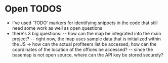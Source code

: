# Open TODOS
- I've used 'TODO' markers for identifying snippets in the code that still need some work as well as open questions
- there's 3 big questions:
-- how can the map be integrated into the main project?
-- right now, the map uses sample data that is initialized within the JS -> how can the actual profiteers list be accessed, how can the coordinates of the location of the offices be accessed?
-- since the basemap is not open source, where can the API key be stored securely?